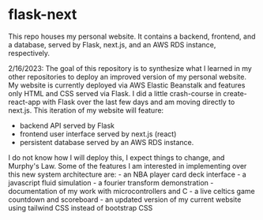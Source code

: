 # flask-next
This repo houses my personal website. It contains a backend, frontend, and a database, served by Flask, next.js, and an AWS RDS instance, respectively.

2/16/2023:
  The goal of this repository is to synthesize what I learned in my other repositories to deploy an improved version of my personal website. My website is currently deployed via AWS Elastic Beanstalk and features only HTML and CSS served via Flask. I did a little crash-course in create-react-app with Flask over the last few days and am moving directly to next.js. This iteration of my website will feature:
  - backend API served by Flask
  - frontend user interface served by next.js (react)
  - persistent database served by an AWS RDS instance.
  
  I do not know how I will deploy this, I expect things to change, and Murphy's Law. Some of the features I am interested in implementing over this new system architecture are:
    - an NBA player card deck interface
    - a javascript fluid simulation
    - a fourier transform demonstration
    - documentation of my work with microcontrollers and C
    - a live celtics game countdown and scoreboard
    - an updated version of my current website using tailwind CSS instead of bootstrap CSS
